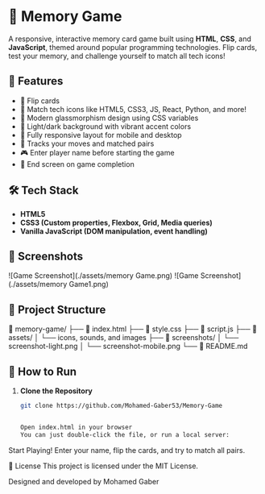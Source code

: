 # 🧠 Memory Game

A responsive, interactive memory card game built using **HTML**, **CSS**, and **JavaScript**, themed around popular programming technologies. Flip cards, test your memory, and challenge yourself to match all tech icons!

## 🚀 Features

- 🔁 Flip cards
- 🎯 Match tech icons like HTML5, CSS3, JS, React, Python, and more!
- 💎 Modern glassmorphism design using CSS variables
- 🎨 Light/dark background with vibrant accent colors
- 📱 Fully responsive layout for mobile and desktop
- 🧠 Tracks your moves and matched pairs
- 🎮 Enter player name before starting the game
- 🏁 End screen on game completion

## 🛠️ Tech Stack

- **HTML5**
- **CSS3 (Custom properties, Flexbox, Grid, Media queries)**
- **Vanilla JavaScript (DOM manipulation, event handling)**

## 📸 Screenshots

![Game Screenshot](./assets/memory Game.png)
![Game Screenshot](./assets/memory Game1.png)

## 📂 Project Structure

📁 memory-game/ ├── 📄 index.html ├── 📄 style.css ├── 📄 script.js ├── 📁 assets/ │ └── icons, sounds, and images ├── 📁 screenshots/ │ └── screenshot-light.png │ └── screenshot-mobile.png └── 📄 README.md

## 🔧 How to Run

1. **Clone the Repository**

   ```bash
   git clone https://github.com/Mohamed-Gaber53/Memory-Game


   Open index.html in your browser
   You can just double-click the file, or run a local server:
   ```

Start Playing!
Enter your name, flip the cards, and try to match all pairs.

📄 License
This project is licensed under the MIT License.

Designed and developed by Mohamed Gaber
